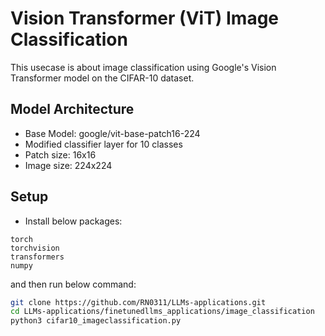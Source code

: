 # Vision Transformer (ViT) Image Classification

This usecase is about image classification using Google's Vision Transformer model on the CIFAR-10 dataset.



## Model Architecture

- Base Model: google/vit-base-patch16-224
- Modified classifier layer for 10 classes
- Patch size: 16x16
- Image size: 224x224

## Setup
- Install below packages:
```
torch
torchvision
transformers
numpy
```
and then run below command:
```bash
git clone https://github.com/RN0311/LLMs-applications.git
cd LLMs-applications/finetunedllms_applications/image_classification
python3 cifar10_imageclassification.py
```

